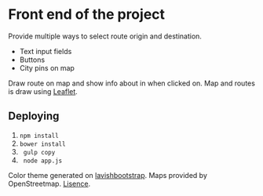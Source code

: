 # Front end of the project

Provide multiple ways to select route origin and destination.
  * Text input fields
  * Buttons
  * City pins on map

Draw route on map and show info about in when clicked on. Map and routes is draw using [Leaflet](https://angular-ui.github.io/ui-leaflet/#!/).

## Deploying
 1. ``` npm install ```
 2.  ``` bower install ```
 3.  ``` gulp copy```
 4.  ``` node app.js``` 



 Color theme generated on [lavishbootstrap](http://www.lavishbootstrap.com/).
 Maps provided by OpenStreetmap. [Lisence](https://www.openstreetmap.org/copyright).

